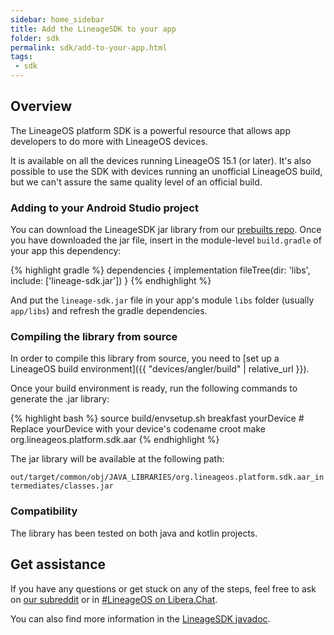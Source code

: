 ```yaml
---
sidebar: home_sidebar
title: Add the LineageSDK to your app
folder: sdk
permalink: sdk/add-to-your-app.html
tags:
 - sdk
---
```


## Overview

The LineageOS platform SDK is a powerful resource that allows app developers to do more with LineageOS devices.

It is available on all the devices running LineageOS 15.1 (or later). It's also
possible to use the SDK with devices running an unofficial LineageOS build, but we can't assure
the same quality level of an official build.

### Adding to your Android Studio project

You can download the LineageSDK jar library from our [prebuilts repo](https://github.com/LineageOS/android_prebuilts_lineage-sdk).
Once you have downloaded the jar file, insert in the module-level `build.gradle` of your app this dependency:

{% highlight gradle %}
dependencies {
    implementation fileTree(dir: 'libs', include: ['lineage-sdk.jar'])
}
{% endhighlight %}

And put the `lineage-sdk.jar` file in your app's module `libs` folder (usually `app/libs`) and refresh the gradle dependencies.

### Compiling the library from source

In order to compile this library from source, you need to [set up a LineageOS build environment]({{ "devices/angler/build" | relative_url }}).

Once your build environment is ready, run the following commands to generate the .jar  library:

{% highlight bash %}
source build/envsetup.sh
breakfast yourDevice    # Replace yourDevice with your device's codename
croot
make org.lineageos.platform.sdk.aar
{% endhighlight %}

The jar library will be available at the following path:

`out/target/common/obj/JAVA_LIBRARIES/org.lineageos.platform.sdk.aar_intermediates/classes.jar`

### Compatibility

The library has been tested on both java and kotlin projects.

## Get assistance

If you have any questions or get stuck on any of the steps, feel free to ask on [our subreddit](https://reddit.com/r/LineageOS) or in
[#LineageOS on Libera.Chat](https://kiwiirc.com/nextclient/irc.libera.chat#lineageos).

You can also find more information in the [LineageSDK javadoc](https://lineageos.github.io/android_lineage-sdk).
